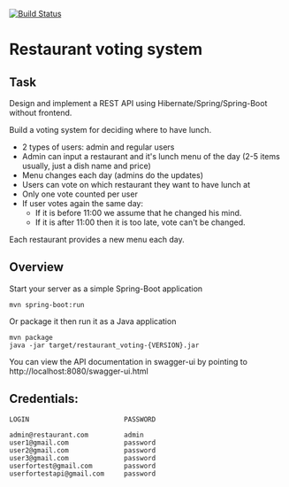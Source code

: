 [![Build Status](https://app.travis-ci.com/DLukin911/restaurant_voting.svg?branch=master)](https://app.travis-ci.com/DLukin911/restaurant_voting)

# Restaurant voting system
## Task

Design and implement a REST API using Hibernate/Spring/Spring-Boot without frontend.

Build a voting system for deciding where to have lunch.

* 2 types of users: admin and regular users
* Admin can input a restaurant and it's lunch menu of the day (2-5 items usually, just a dish name and price)
* Menu changes each day (admins do the updates)
* Users can vote on which restaurant they want to have lunch at
* Only one vote counted per user
* If user votes again the same day:
    * If it is before 11:00 we assume that he changed his mind.
    * If it is after 11:00 then it is too late, vote can't be changed.

Each restaurant provides a new menu each day.

## Overview

Start your server as a simple Spring-Boot application
```
mvn spring-boot:run
```
Or package it then run it as a Java application
```
mvn package
java -jar target/restaurant_voting-{VERSION}.jar
```
You can view the API documentation in swagger-ui by pointing to
http://localhost:8080/swagger-ui.html

## Credentials:
```
LOGIN                        PASSWORD

admin@restaurant.com         admin
user1@gmail.com              password
user2@gmail.com              password
user3@gmail.com              password
userfortest@gmail.com        password
userfortestapi@gmail.com     password
```